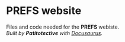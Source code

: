 # PREFS website
Files and code needed for the **PREFS** webiste.  
_Built by **Patitotective** with [Docusaurus](docusaurus.io/)._
